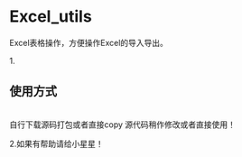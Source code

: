 # Excel_utils
Excel表格操作，方便操作Excel的导入导出。

1.<h2>使用方式</h2><br/>
自行下载源码打包或者直接copy 源代码稍作修改或者直接使用！

2.如果有帮助请给小星星！
